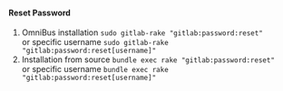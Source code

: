 #### Reset Password
1. OmniBus installation ```sudo gitlab-rake "gitlab:password:reset"``` <br/> or specific username ```sudo gitlab-rake "gitlab:password:reset[username]"```
2. Installation from source ```bundle exec rake "gitlab:password:reset"``` <br/> or specific username ```bundle exec rake "gitlab:password:reset[username]"```
